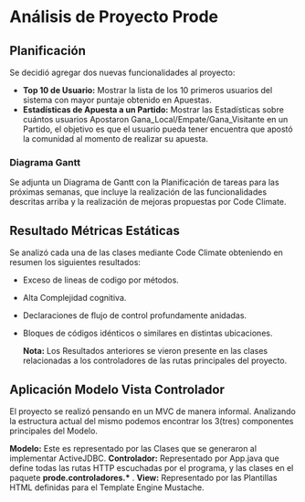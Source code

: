 # Análisis de Proyecto Prode

## Planificación

Se decidió agregar dos nuevas funcionalidades al proyecto:

* **Top 10 de Usuario:** Mostrar la lista de los 10 primeros usuarios del sistema con mayor puntaje obtenido en Apuestas.
* **Estadísticas de Apuesta a un Partido:** Mostrar las Estadísticas sobre cuántos usuarios Apostaron Gana_Local/Empate/Gana_Visitante en un Partido, el objetivo es que el usuario pueda tener encuentra que apostó la comunidad al momento de realizar su apuesta.

### Diagrama Gantt

Se adjunta un Diagrama de Gantt con la Planificación de tareas para las próximas semanas, que incluye la realización de las funcionalidades descritas arriba y la realización de mejoras propuestas por Code Climate.

## Resultado Métricas Estáticas

Se analizó cada una de las clases mediante Code Climate obteniendo en resumen los siguientes resultados:

* Exceso de lineas de codigo por métodos.
* Alta Complejidad cognitiva.
* Declaraciones de flujo de control profundamente anidadas.
* Bloques de códigos idénticos o similares en distintas ubicaciones.

  

  **Nota:** Los Resultados anteriores se vieron presente en las clases relacionadas a los controladores de las rutas principales del proyecto.

## Aplicación Modelo Vista Controlador

El proyecto se realizó pensando en un MVC de manera informal. Analizando la estructura actual del mismo podemos encontrar los 3(tres) componentes principales del Modelo.

**Modelo:** Este es representado por las Clases que se generaron al implementar ActiveJDBC.
**Controlador:** Representado por App.java que define todas las rutas HTTP escuchadas por el programa, y las clases en el paquete __prode.controladores.*__ .
**View:** Representado por las Plantillas HTML definidas para el Template Engine Mustache.

